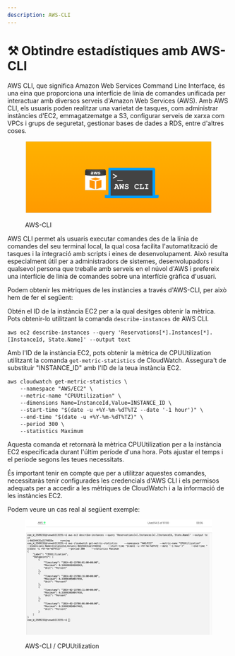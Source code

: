 ```yaml
---
description: AWS-CLI
---
```


# ⚒️ Obtindre estadístiques amb AWS-CLI

AWS CLI, que significa Amazon Web Services Command Line Interface, és una eina que proporciona una interfície de línia de comandes unificada per interactuar amb diversos serveis d'Amazon Web Services (AWS). Amb AWS CLI, els usuaris poden realitzar una varietat de tasques, com administrar instàncies d'EC2, emmagatzematge a S3, configurar serveis de xarxa com VPCs i grups de seguretat, gestionar bases de dades a RDS, entre d'altres coses.

<figure><img src="../../.gitbook/assets/image (1).png" alt=""><figcaption><p>AWS-CLI</p></figcaption></figure>

AWS CLI permet als usuaris executar comandes des de la línia de comandes del seu terminal local, la qual cosa facilita l'automatització de tasques i la integració amb scripts i eines de desenvolupament. Això resulta especialment útil per a administradors de sistemes, desenvolupadors i qualsevol persona que treballe amb serveis en el núvol d'AWS i prefereix una interfície de línia de comandes sobre una interfície gràfica d'usuari.

Podem obtenir les mètriques de les instàncies a través d'AWS-CLI, per això hem de fer el següent:

Obtén el ID de la instància EC2 per a la qual desitges obtenir la mètrica. Pots obtenir-lo utilitzant la comanda `describe-instances` de AWS CLI.

```
aws ec2 describe-instances --query 'Reservations[*].Instances[*].[InstanceId, State.Name]' --output text
```

Amb l'ID de la instància EC2, pots obtenir la mètrica de CPUUtilization utilitzant la comanda `get-metric-statistics` de CloudWatch. Assegura't de substituir "INSTANCE\_ID" amb l'ID de la teua instància EC2.

```
aws cloudwatch get-metric-statistics \
    --namespace "AWS/EC2" \
    --metric-name "CPUUtilization" \
    --dimensions Name=InstanceId,Value=INSTANCE_ID \
    --start-time "$(date -u +%Y-%m-%dT%TZ --date '-1 hour')" \
    --end-time "$(date -u +%Y-%m-%dT%TZ)" \
    --period 300 \
    --statistics Maximum

```

Aquesta comanda et retornarà la mètrica CPUUtilization per a la instància EC2 especificada durant l'últim període d'una hora. Pots ajustar el temps i el període segons les teues necessitats.

És important tenir en compte que per a utilitzar aquestes comandes, necessitaràs tenir configurades les credencials d'AWS CLI i els permisos adequats per a accedir a les mètriques de CloudWatch i a la informació de les instàncies EC2.

Podem veure un cas real al següent exemple:

<figure><img src="../../.gitbook/assets/Captura de pantalla 2024-02-15 a las 9.27.29.png" alt=""><figcaption><p>AWS-CLI / CPUUtilization</p></figcaption></figure>
